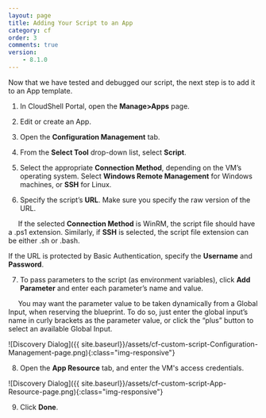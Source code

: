 ```yaml
---
layout: page
title: Adding Your Script to an App
category: cf
order: 3
comments: true
version:
    - 8.1.0
---
```


Now that we have tested and debugged our script, the next step is to add it to an App template.

1)	In CloudShell Portal, open the **Manage>Apps** page.

2)	Edit or create an App.

3)	Open the **Configuration Management** tab.

4)	From the **Select Tool** drop-down list, select **Script**.

5)	Select the appropriate **Connection Method**, depending on the VM’s operating system. Select **Windows Remote Management** for Windows machines, or **SSH** for Linux.

6)	Specify the script’s **URL**. Make sure you specify the raw version of the URL.

&nbsp;&nbsp;&nbsp;&nbsp;&nbsp;If the selected **Connection Method** is WinRM, the script file should have a .ps1 extension. Similarly, if **SSH** is selected, the script file extension can be either .sh or .bash.

If the URL is protected by Basic Authentication, specify the **Username** and **Password**. 

7)	To pass parameters to the script (as environment variables), click **Add Parameter** and enter each parameter’s name and value.

&nbsp;&nbsp;&nbsp;&nbsp;&nbsp;You may want the parameter value to be taken dynamically from a Global Input, when reserving the blueprint. To do so, just enter the global input’s name in curly brackets as the parameter value, or click the “plus” button to select an available Global Input.

![Discovery Dialog]({{ site.baseurl}}/assets/cf-custom-script-Configuration-Management-page.png){:class="img-responsive"}

8)	Open the **App Resource** tab, and enter the VM's access credentials.

![Discovery Dialog]({{ site.baseurl}}/assets/cf-custom-script-App-Resource-page.png){:class="img-responsive"}
 
9)	Click **Done**.